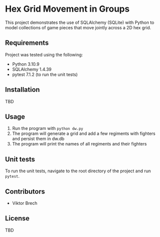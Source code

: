 # Hex Grid Movement in Groups

This project demonstrates the use of SQLAlchemy (SQLite) with Python to model collections of game pieces that move jointly across a 2D hex grid.

## Requirements

Project was tested using the following:

- Python 3.10.9
- SQLAlchemy 1.4.39
- pytest 7.1.2 (to run the unit tests)

## Installation

TBD

## Usage

1. Run the program with `python dw.py`
2. The program will generate a grid and add a few regiments with fighters and persist them in dw.db
3. The program will print the names of all regiments and their fighters

## Unit tests

To run the unit tests, navigate to the root directory of the project and run `pytest`.

## Contributors

- Viktor Brech

## License

TBD
